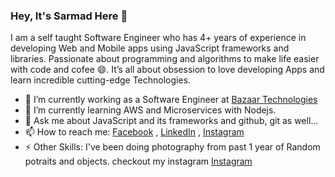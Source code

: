### Hey, It's Sarmad Here  👋

I am a self taught Software Engineer who has 4+ years of experience in developing Web and Mobile apps using JavaScript frameworks and libraries. Passionate about programming and algorithms to make life easier with code and cofee 😄. It’s all about obsession to love developing Apps and learn incredible cutting-edge Technologies. 

- 🔭 I’m currently working as a Software Engineer at [Bazaar Technologies ](https://www.bazaartech.com/)
- 🌱 I’m currently learning AWS and Microservices with Nodejs.
- 💬 Ask me about JavaScript and its frameworks and github, git as well...
- 📫 How to reach me: [Facebook](https://facebook.com/sir.mad) , [LinkedIn](https://linkedin.com/in/sarmadzaki) , [Instagram](https://instagram.com/isarmadzaki)
- ⚡ Other Skills: I've been doing photography from past 1 year of Random potraits and objects. checkout my instagram [Instagram](https://instagram.com/isarmadzaki)
